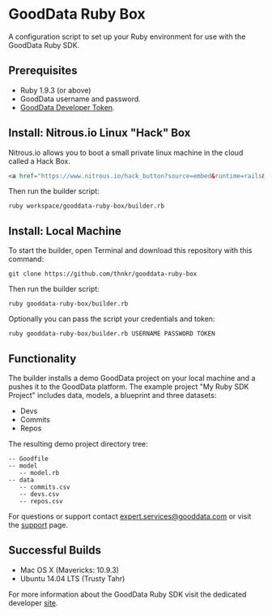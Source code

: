 GoodData Ruby Box
=================
A configuration script to set up your Ruby environment for use with the GoodData Ruby SDK.

## Prerequisites
- Ruby 1.9.3 (or above)
- GoodData username and password. 
- [GoodData Developer Token](https://developer.gooddata.com/trial/).

## Install: Nitrous.io Linux "Hack" Box
Nitrous.io allows you to boot a small private linux machine in the cloud called a Hack Box.

```html
<a href="https://www.nitrous.io/hack_button?source=embed&runtime=rails&repo=thnkr%2Fgooddata-ruby-box&file_to_open=README.md" style="border:0;text-decoration:none"><img src="https://d3o0mnbgv6k92a.cloudfront.net/assets/hack-s-v1-19458b540eb9a0b6a943ee6d27941699.png" alt="Hack thnkr/gooddata-ruby-box on Nitrous.IO" /></a>
```

Then run the builder script:

    ruby workspace/gooddata-ruby-box/builder.rb
    
## Install: Local Machine
To start the builder, open Terminal and download this repository with this command:

    git clone https://github.com/thnkr/gooddata-ruby-box

Then run the builder script:

    ruby gooddata-ruby-box/builder.rb
    
Optionally you can pass the script your credentials and token:

    ruby gooddata-ruby-box/builder.rb USERNAME PASSWORD TOKEN
    
## Functionality
The builder installs a demo GoodData project on your local machine and a pushes it to the GoodData platform.  The example project "My Ruby SDK Project" includes data, models, a blueprint and three datasets:

- Devs
- Commits
- Repos

The resulting demo project directory tree:
    
    -- Goodfile
    -- model
       -- model.rb
    -- data
       -- commits.csv
       -- devs.csv
       -- repos.csv

For questions or support contact expert.services@gooddata.com or visit the [support](http://gooddata-sdk.uservoice.com/forums/251337-general) page. 

## Successful Builds
- Mac OS X (Mavericks: 10.9.3)
- Ubuntu 14.04 LTS (Trusty Tahr)

For more information about the GoodData Ruby SDK visit the dedicated developer [site](http://sdk.gooddata.com/gooddata-ruby).
